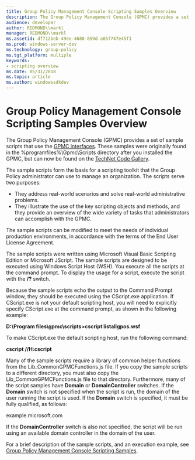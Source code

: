 ```yaml
---
title: Group Policy Management Console Scripting Samples Overview
description: The Group Policy Management Console (GPMC) provides a set of sample scripts that use the GPMC interfaces.
audience: developer
author: REDMOND\\markl
manager: REDMOND\\markl
ms.assetid: df712beb-49ee-4688-859d-a857747e45f1
ms.prod: windows-server-dev
ms.technology: group-policy
ms.tgt_platform: multiple
keywords:
- scripting overview
ms.date: 05/31/2018
ms.topic: article
ms.author: windowssdkdev
---
```


# Group Policy Management Console Scripting Samples Overview

The Group Policy Management Console (GPMC) provides a set of sample scripts that use the [GPMC interfaces](gpmc-interfaces.md). These samples were originally found in the %programfiles%\\Gpmc\\Scripts directory after you installed the GPMC, but can now be found on the [TechNet Code Gallery](https://gallery.technet.microsoft.com/Group-Policy-Management-17a5f840).

The sample scripts form the basis for a scripting toolkit that the Group Policy administrator can use to manage an organization. The scripts serve two purposes:

-   They address real-world scenarios and solve real-world administrative problems.
-   They illustrate the use of the key scripting objects and methods, and they provide an overview of the wide variety of tasks that administrators can accomplish with the GPMC.

The sample scripts can be modified to meet the needs of individual production environments, in accordance with the terms of the End User License Agreement.

The sample scripts were written using Microsoft Visual Basic Scripting Edition or Microsoft JScript. The sample scripts are designed to be executed using Windows Script Host (WSH). You execute all the scripts at the command prompt. To display the usage for a script, execute the script with the **/?** switch.

Because the sample scripts echo the output to the Command Prompt window, they should be executed using the CScript.exe application. If CScript.exe is not your default scripting host, you will need to explicitly specify CScript.exe at the command prompt, as shown in the following example:

**D:\\Program files\\gpmc\\scripts&gt;cscript listallgpos.wsf**

To make CScript.exe the default scripting host, run the following command:

**cscript //H:cscript**

Many of the sample scripts require a library of common helper functions from the Lib\_CommonGPMCFunctions.js file. If you copy the sample scripts to a different directory, you must also copy the Lib\_CommonGPMCFunctions.js file to that directory. Furthermore, many of the script samples have **Domain** or **DomainController** switches. If the **Domain** switch is not specified when the script is run, the domain of the user running the script is used. If the **Domain** switch is specified, it must be fully qualified, as follows:

example.microsoft.com

If the **DomainController** switch is also not specified, the script will be run using an available domain controller in the domain of the user.

For a brief description of the sample scripts, and an execution example, see [Group Policy Management Console Scripting Samples](group-policy-management-console-scripting-samples.md).

 

 




